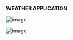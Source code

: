 **WEATHER APPLICATION**


![image](https://github.com/Nirosha-Rayee/WeatherApplication/assets/135204611/c99555cd-8668-4bb1-b881-9fe012100818)



![image](https://github.com/Nirosha-Rayee/WeatherApplication/assets/135204611/6d87b1ef-ecd0-4a79-8b5f-a9ea7ec30d5b)


